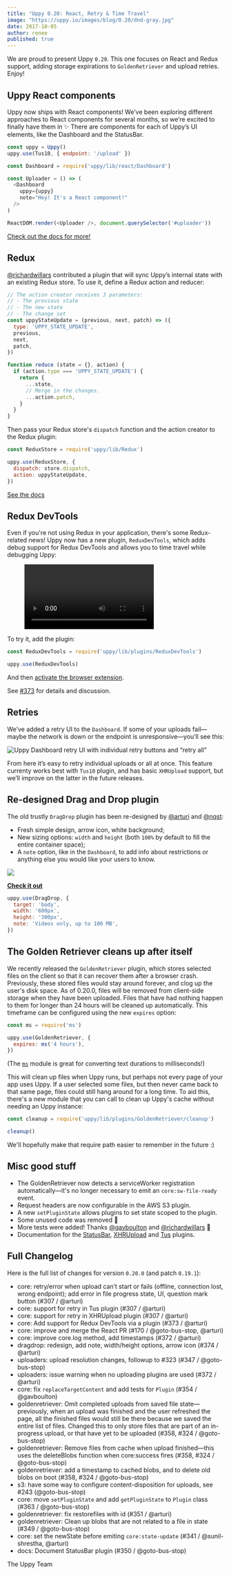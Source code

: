 ```yaml
---
title: "Uppy 0.20: React, Retry & Time Travel"
image: "https://uppy.io/images/blog/0.20/dnd-gray.jpg"
date: 2017-10-05
author: renee
published: true
---
```


We are proud to present Uppy `0.20`. This one focuses on React and Redux support, adding storage expirations to `GoldenRetriever` and upload retries. Enjoy!

## Uppy React components

Uppy now ships with React components! We’ve been exploring different approaches to React components for several months, so we’re excited to finally have them in ✨ There are components for each of Uppy’s UI elements, like the Dashboard and the StatusBar.

```js
const uppy = Uppy()
uppy.use(Tus10, { endpoint: '/upload' })

const Dashboard = require('uppy/lib/react/Dashboard')

const Uploader = () => (
  <Dashboard
    uppy={uppy}
    note="Hey! It's a React component!"
  />
)

ReactDOM.render(<Uploader />, document.querySelector('#uploader'))
```

<!-- more -->

[Check out the docs for more!](/docs/react/)

## Redux

[@richardwillars](https://github.com/richardwillars) contributed a plugin that will sync Uppy’s internal state with an existing Redux store.
To use it, define a Redux action and reducer:

```js
// The action creator receives 3 parameters:
// - The previous state
// - The new state
// - The change set
const uppyStateUpdate = (previous, next, patch) => ({
  type: 'UPPY_STATE_UPDATE',
  previous,
  next,
  patch,
})

function reduce (state = {}, action) {
  if (action.type === 'UPPY_STATE_UPDATE') {
    return {
      ...state,
      // Merge in the changes.
      ...action.patch,
    }
  }
}
```

Then pass your Redux store's `dispatch` function and the action creator to the Redux plugin:

```js
const ReduxStore = require('uppy/lib/Redux')

uppy.use(ReduxStore, {
  dispatch: store.dispatch,
  action: uppyStateUpdate,
})
```

[See the docs](/docs/redux/)

## Redux DevTools

Even if you're not using Redux in your application, there's some Redux-related news! Uppy now has a new plugin, `ReduxDevTools`, which adds debug support for Redux DevTools and allows you to time travel while debugging Uppy:

<figure class="wide"><video alt="Demo video showing Uppy with Redux Dev Tools and time traveling" controls autoplay><source src="/images/blog/0.20/uppy-reduxdevtools.mp4" type="video/mp4">Your browser does not support the video tag, you can <a href="/images/blog/0.20/uppy-reduxdevtools.mp4">download the video</a> to watch it.</video></figure>

To try it, add the plugin:

```js
const ReduxDevTools = require('uppy/lib/plugins/ReduxDevTools')

uppy.use(ReduxDevTools)
```

And then [activate the browser extension](https://github.com/zalmoxisus/redux-devtools-extension).

See [#373](https://github.com/transloadit/uppy/pull/373) for details and discussion.

## Retries

We’ve added a retry UI to the `Dashboard`. If some of your uploads fail—maybe the network is down or the endpoint is unresponsive—you’ll see this:

<img alt="Uppy Dashboard retry UI with individual retry buttons and “retry all”" src="/images/blog/0.20/retry.jpg">

From here it’s easy to retry individual uploads or all at once. This feature currenty works best with `Tus10` plugin, and has basic `XHRUpload` support, but we’ll improve on the latter in the future releases.

## Re-designed Drag and Drop plugin

The old trustly `DragDrop` plugin has been re-designed by [@arturi](https://github.com/arturi) and [@nqst](http://zaytsev.io):

*   Fresh simple design, arrow icon, white background;
*   New sizing options: `width` and `height` (both `100%` by default to fill the entire container space);
*   A `note` option, like in the `Dashboard`, to add info about restrictions or anything else you would like your users to know.

<img class="border" src="/images/blog/0.20/dnd-gray.jpg">

**[Check it out](/examples/dragdrop/)**

```js
uppy.use(DragDrop, {
  target: 'body',
  width: '600px',
  height: '300px',
  note: 'Videos only, up to 100 MB',
})
```

## The Golden Retriever cleans up after itself

We recently released the `GoldenRetriever` plugin, which stores selected files on the client so that it can recover them after a browser crash. Previously, these stored files would stay around forever, and clog up the user's disk space. As of 0.20.0, files will be removed from client-side storage when they have been uploaded. Files that have had nothing happen to them for longer than 24 hours will be cleaned up automatically. This timeframe can be configured using the new `expires` option:

```js
const ms = require('ms')

uppy.use(GoldenRetriever, {
  expires: ms('4 hours'),
})
```

(The [`ms`](https://npmjs.com/package/ms) module is great for converting text durations to milliseconds!)

This will clean up files when Uppy runs, but perhaps not every page of your app uses Uppy. If a user selected some files, but then never came back to that same page, files could still hang around for a long time. To aid this, there's a new module that you can call to clean up Uppy's cache without needing an Uppy instance:

```js
const cleanup = require('uppy/lib/plugins/GoldenRetriever/cleanup')

cleanup()
```

We'll hopefully make that require path easier to remember in the future :)

## Misc good stuff

*   The GoldenRetriever now detects a serviceWorker registration automatically—it's no longer necessary to emit an `core:sw-file-ready` event.
*   Request headers are now configurable in the AWS S3 plugin.
*   A new `setPluginState` allows plugins to set state scoped to the plugin.
*   Some unused code was removed 🎉
*   More tests were added! Thanks [@gavboulton](https://github.com/gavboulton) and [@richardwillars](https://github.com/richardwillars) 🎉
*   Documentation for the [StatusBar](/docs/statusbar), [XHRUpload](/docs/xhrupload) and [Tus](/docs/tus) plugins.

## Full Changelog

Here is the full list of changes for version `0.20.0` (and patch `0.19.1`):

*   core: retry/error when upload can’t start or fails (offline, connection lost, wrong endpoint); add error in file progress state, UI, question mark button (#307 / @arturi)
*   core: support for retry in Tus plugin (#307 / @arturi)
*   core: support for retry in XHRUpload plugin (#307 / @arturi)
*   core: Add support for Redux DevTools via a plugin (#373 / @arturi)
*   core: improve and merge the React PR (#170 / @goto-bus-stop, @arturi)
*   core: improve core.log method, add timestamps (#372 / @arturi)
*   dragdrop: redesign, add note, width/height options, arrow icon (#374 / @arturi)
*   uploaders: upload resolution changes, followup to #323 (#347 / @goto-bus-stop)
*   uploaders: issue warning when no uploading plugins are used (#372 / @arturi)
*   core: fix `replaceTargetContent` and add tests for `Plugin` (#354 / @gavboulton)
*   goldenretriever: Omit completed uploads from saved file state—previously, when an upload was finished and the user refreshed the page, all the finished files would still be there because we saved the entire list of files. Changed this to only store files that are part of an in-progress upload, or that have yet to be uploaded (#358, #324 / @goto-bus-stop)
*   goldenretriever: Remove files from cache when upload finished—this uses the deleteBlobs function when core:success fires (#358, #324 / @goto-bus-stop)
*   goldenretriever: add a timestamp to cached blobs, and to delete old blobs on boot (#358, #324 / @goto-bus-stop)
*   s3: have some way to configure content-disposition for uploads, see #243 (@goto-bus-stop)
*   core: move `setPluginState` and add `getPluginState` to `Plugin` class (#363 / @goto-bus-stop)
*   goldenretriever: fix restorefiles with id (#351 / @arturi)
*   goldenretriever: Clean up blobs that are not related to a file in state (#349 / @goto-bus-stop)
*   core: set the newState before emiting `core:state-update` (#341 / @sunil-shrestha, @arturi)
*   docs: Document StatusBar plugin (#350 / @goto-bus-stop)

The Uppy Team
